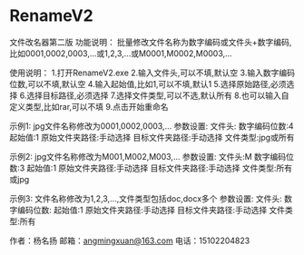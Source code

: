 # RenameV2
文件改名器第二版
功能说明：
批量修改文件名称为数字编码或文件头+数字编码,比如0001,0002,0003,...或1,2,3,...或M0001,M0002,M0003,...

使用说明：
1.打开RenameV2.exe
2.输入文件头,可以不填,默认空
3.输入数字编码位数,可以不填,默认空
4.输入起始值,比如1,可以不填,默认1
5.选择原始路径,必须选择
6.选择目标路径,必须选择
7.选择文件类型,可以不选,默认所有
8.也可以输入自定义类型,比如rar,可以不填
9.点击开始重命名

示例1:
jpg文件名称修改为0001,0002,0003,...
参数设置:
文件头:
数字编码位数:4
起始值:1
原始文件夹路径:手动选择
目标文件夹路径:手动选择
文件类型:jpg或所有

示例2:
jpg文件名称修改为M001,M002,M003,...
参数设置:
文件头:M
数字编码位数:3
起始值:1
原始文件夹路径:手动选择
目标文件夹路径:手动选择
文件类型:所有或jpg

示例3:
文件名称修改为1,2,3,...,文件类型包括doc,docx多个
参数设置:
文件头:
数字编码位数:
起始值:1
原始文件夹路径:手动选择
目标文件夹路径:手动选择
文件类型:所有

作者：杨名扬
邮箱：angmingxuan@163.com
电话：15102204823
